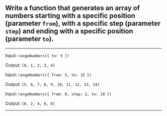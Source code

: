## Write a function that generates an array of numbers starting with a specific position (parameter `from`), with a specific step (parameter `step`) and ending with a specific position (parameter `to`).

***

Input: `rangeNumbers({ to: 5 })`

Output: `[0, 1, 2, 3, 4]`

Input: `rangeNumbers({ from: 5, to: 15 })`

Output: `[5, 6, 7, 8, 9, 10, 11, 12, 13, 14]`

Input: `rangeNumbers({ from: 0, step: 2, to: 10 })`

Output: `[0, 2, 4, 6, 8]`

***
